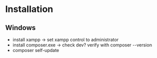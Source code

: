 # Installation
## Windows
- install xampp -> set xampp control to administrator
- install composer.exe -> check dev?  verify with composer --version 
- composer self-update